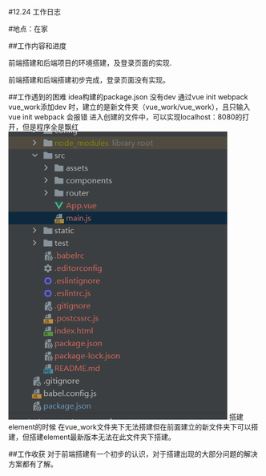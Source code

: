 #12.24 工作日志

#地点：在家

##工作内容和进度

前端搭建和后端项目的环境搭建，及登录页面的实现.

前端搭建和后端搭建初步完成，登录页面没有实现。

##工作遇到的困难
idea构建的package.json 没有dev 通过vue init webpack vue_work添加dev 时，建立的是新文件夹（vue_work/vue_work），且只输入vue init webpack 会报错
进入创建的文件中，可以实现localhost：8080的打开，但是程序全是飘红
![](1.png)
搭建element的时候 在vue_work文件夹下无法搭建但在前面建立的新文件夹下可以搭建，但搭建element最新版本无法在此文件夹下搭建。


##工作收获
对于前端搭建有一个初步的认识，对于搭建出现的大部分问题的解决方案都有了解。
